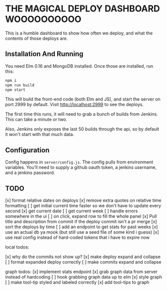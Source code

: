 # THE MAGICAL DEPLOY DASHBOARD WOOOOOOOOOO

This is a humble dashboard to show how often we deploy, and what the contents
of those deploys are.

## Installation And Running

You need Elm 0.16 and MongoDB installed. Once those are installed, run this:

```bash
npm i
npm run build
npm start
```

This will build the front-end code (both Elm and JS), and start the server on
port 2999 by default. Visit [http://localhost:2999](http://localhost:2999) to
see the deploys.


The first time this runs, it will need to grab a bunch of builds from Jenkins.
This can take a minute or two.

Also, Jenkins only exposes the last 50 builds through the api, so by default it
won't start with that much data.


## Configuration

Config happens in `server/config.js`. The config pulls from environment
variables. You'll need to supply a github oauth token, a jenkins username, and
a jenkins password.

## TODO

[x] format relative dates on deploys
[x] remove extra quotes on relative time formatting
[ ] get initial current time faster so we don't have to update every second
[x] get current date
[ ] get current week
[ ] handle errors somewhere in the ui
[ ] on click, expand row to fill the whole panel
[x] Pull title and description from commit if the deploy commit isn't a pr merge
[x] sort the deploys by time
[ ] add an endpoint to get stats for past weeks
[x] use an actual db ya mook (but still use a seed file of some kind i guess)
[x] use real config instead of hard-coded tokens that i have to expire now


local todos:

[x] why do the commits not show up?
[x] make deploy expand and collapse
[ ] format expanded deploy correctly
[ ] make commits expand and collapse


graph todos:
[x] implement stats endpoint
[x] grab graph data from server instead of hardcoding
[ ] hook grabbing graph data up to elm
[x] style graph
[ ] make tool-tip styled and labeled correctly
[x] add tool-tips to graph
